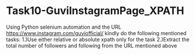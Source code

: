 # Task10-GuviInstagramPage_XPATH
Using Python selenium automation and the URL https://www.instagram.com/guviofficial/ kindly do the following mentioned tasks: 1.)Use either relative or absolute xpath only for the task 2.)Extract the total number of followers and following from the URL mentioned above
